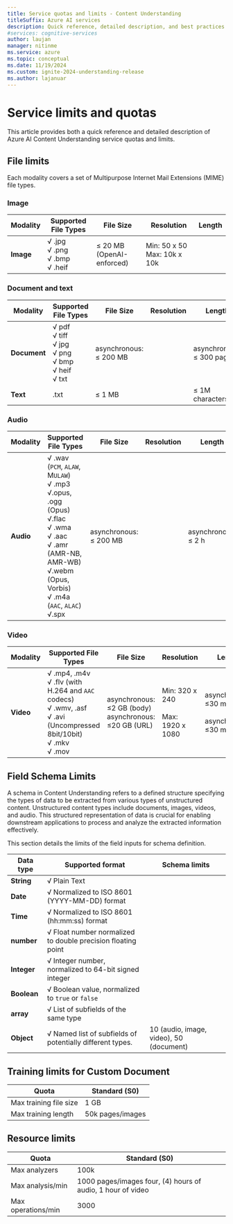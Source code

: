```yaml
---
title: Service quotas and limits - Content Understanding
titleSuffix: Azure AI services
description: Quick reference, detailed description, and best practices for working within Azure AI Content Understanding service Quotas and Limits
#services: cognitive-services
author: laujan
manager: nitinme
ms.service: azure
ms.topic: conceptual
ms.date: 11/19/2024
ms.custom: ignite-2024-understanding-release
ms.author: lajanuar
---
```



# Service limits and quotas

This article provides both a quick reference and detailed description of Azure AI Content Understanding service quotas and limits.

## File limits

Each modality covers a set of Multipurpose Internet Mail Extensions (MIME) file types. 

### Image

|Modality| Supported File Types | File Size | Resolution | Length |
|--- | --- | --- | --- | --- |
|**Image** | √ .jpg</br>√  .png</br>√  .bmp</br>√  .heif| ≤ 20 MB (OpenAI-enforced) | Min: 50 x 50 Max: 10k x 10k |  |

### Document and text

|Modality| Supported File Types | File Size | Resolution | Length |
|--- | --- | --- | --- | --- |
|**Document** |√ pdf</br>√  tiff</br>√  jpg</br>√  png</br>√  bmp</br>√  heif</br>√  txt  | asynchronous:</br>≤ 200 MB |  | asynchronous:</br>≤ 300 pages |
| **Text**|.txt  | ≤ 1 MB | | ≤ 1M characters |

### Audio

|Modality| Supported File Types | File Size | Resolution | Length |
|--- | --- | --- | --- | --- |
|**Audio** |   √  .wav (`PCM`, `ALAW`, M`ULAW`) </br>√  .mp3 </br>√.opus, .ogg (Opus)</br>√.flac </br>√  .wma </br>√  .aac </br>√  .amr (AMR-NB, AMR-WB) </br>√.webm (Opus, Vorbis) </br>√  .m4a (`AAC`, `ALAC`)</br>√.spx | asynchronous:</br>≤ 200 MB |  | asynchronous:</br> ≤ 2 h |

### Video

|Modality| Supported File Types | File Size | Resolution | Length |
|--- | --- | --- | --- | --- |
|**Video** | √  .mp4, .m4v </br>√  .flv (with H.264 and `AAC` codecs) </br>√  .wmv, .asf </br>√  .avi (Uncompressed 8bit/10bit) </br>√  .mkv </br>√  .mov  | asynchronous:</br>≤2 GB (body) asynchronous:</br>≤20 GB (URL)| Min: 320 x 240</br></br>Max:</br>1920 x 1080 | asynchronous:</br>≤30 m (body)</br></br> asynchronous:</br>≤30 m (URL) |


## Field Schema Limits

A schema in Content Understanding refers to a defined structure specifying the types of data to be extracted from various types of unstructured content. Unstructured content types include documents, images, videos, and audio. This structured representation of data is crucial for enabling downstream applications to process and analyze the extracted information effectively.

This section details the limits of the field inputs for schema definition.

| Data type|Supported format|Schema limits|
| --- | --- |---|
| **String**| √ Plain Text||
|**Date** | √ Normalized to ISO 8601 (YYYY-MM-DD) format||
| **Time**| √ Normalized to ISO 8601 (hh:mm:ss) format||
| **number**| √ Float number normalized to double precision floating point||
| **Integer**| √ Integer number, normalized to 64-bit signed integer||
| **Boolean**| √ Boolean value, normalized to `true` or `false`||
| **array**| √ List of subfields of the same type||
| **Object**| √ Named list of subfields of potentially different types. | 10 (audio, image, video), 50 (document) |

## Training limits for Custom Document
| Quota | Standard (S0) |
| --- | --- |
| Max training file size | 1 GB |
| Max training length | 50k pages/images |

## Resource limits
| Quota | Standard (S0) |
| --- | --- |
| Max analyzers | 100k |
| Max analysis/min | 1000 pages/images four, (4) hours of audio, 1 hour of video  |
| Max operations/min | 3000 |